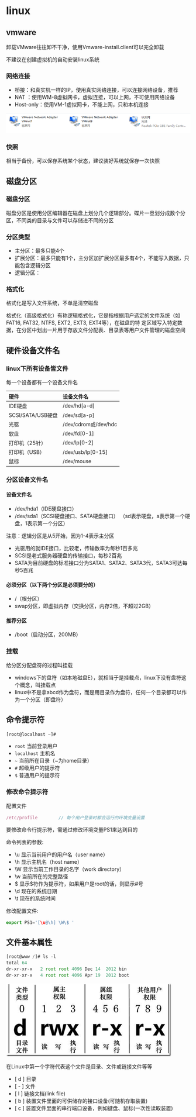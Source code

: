 # linux

## vmware

卸载VMware往往卸不干净，使用Vmware-install.client可以完全卸载

不建议在创建虚拟机的自动安装linux系统

### 网络连接

* 桥接：和真实机一样的IP，使用真实网络连接，可以连接网络设备，推荐
* NAT ：使用WM-8虚拟网卡，虚拟连接，可以上网，不可使用网络设备
* Host-only：使用VM-1虚拟网卡，不能上网，只和本机连接

![](../images/1_3.png)

### 快照

相当于备份，可以保存系统某个状态，建议装好系统就保存一次快照

## 磁盘分区

### 磁盘分区

磁盘分区是使用分区编辑器在磁盘上划分几个逻辑部分。碟片一旦划分成数个分区，不同类的目录与文件可以存储进不同的分区

### 分区类型

* 主分区：最多只能4个
* 扩展分区：最多只能有1个，主分区加扩展分区最多有4个，不能写入数据，只能包含逻辑分区
* 逻辑分区：

### 格式化

格式化是写入文件系统，不单是清空磁盘

格式化（高级格式化）有称逻辑格式化，它是指根据用户选定的文件系统（如FAT16, FAT32, NTFS, EXT2, EXT3, EXT4等），在磁盘的特
定区域写入特定数据，在分区中划出一片用于存放文件分配表、目录表等用户文件管理的磁盘空间

## 硬件设备文件名

### linux下所有设备皆文件

每一个设备都有一个设备文件名

| 硬件              | 设备文件名           |
| :---------------- | :------------------- |
| IDE硬盘           | /dev/hd[a-d]         |
| SCSI/SATA/USB硬盘 | /dev/sd[a-p]         |
| 光驱              | /dev/cdrom或/dev/hdc |
| 软盘              | /dev/fd[0-1]         |
| 打印机（25针）    | /dev/lp[0-2]         |
| 打印机（USB）     | /dev/usb/lp[0-15]    |
| 鼠标              | /dev/mouse           |

### 分区设备文件名

#### 设备文件名

* /dev/hda1（IDE硬盘接口）
* /dev/sda1（SCSI硬盘接口、SATA硬盘接口）
（sd表示硬盘，a表示第一个硬盘，1表示第一个分区）

<p class="warning">注意：逻辑分区是从5开始，因为1-4表示主分区</p>

* 光驱用的就IDE接口，比较老，传输数率为每秒1百多兆
* SCSI是老式服务器硬盘的传输接口，每秒2百兆
* SATA为目前硬盘的标准接口分为SATA1、SATA2、SATA3代，SATA3可达每秒5百兆

#### 必须分区（以下两个分区是必须要分的）

* /（根分区）
* swap分区，即虚拟内存（交换分区，内存2倍，不超过2GB）

#### 推荐分区

* /boot（启动分区，200MB）

### 挂载

给分区分配盘符的过程叫挂载

* windows下的盘符（如本地磁盘E），就相当于是挂载点，linux下没有盘符这个概念，叫挂载点
* linux中不是拿abcd作为盘符，而是用目录作为盘符，任何一个目录都可以作为一个分区（即盘符）

## 命令提示符

```javascript
[root@localhost ~]#
```

* `root` 当前登录用户
* `localhost` 主机名
* `~` 当前所在目录（~为home目录）
* `#` 超级用户的提示符
* `$` 普通用户的提示符

### 修改命令提示符

配置文件

```javascript
/etc/profile        // 每个用户登录时都会运行的环境变量设置
```

要修改命令行提示符，需通过修改环境变量PS1来达到目的

命令列表的参数:
* \u 显示当前用户的用户名（user name）
* \h 显示主机名（host name）
* \W 显示当前工作目录的名字（work directory）
* \w 当前所在的完整路径
* \$ 显示$符作为提示符，如果用户是root的话，则显示#号
* \d 现在的系统日期
* \t 现在的系统时间

修改配置文件:

```javascript
export PS1='[\u@\h] \W\$ '
```

## 文件基本属性

```javascript
[root@www /]# ls -l
total 64
dr-xr-xr-x   2 root root 4096 Dec 14  2012 bin
dr-xr-xr-x   4 root root 4096 Apr 19  2012 boot
```

![](../images/1_2.png)

在Linux中第一个字符代表这个文件是目录、文件或链接文件等等

* \[ d \] 目录
* \[ - \] 文件
* \[ l \] 链接文档(link file)
* \[ b \] 装置文件里面的可供储存的接口设备(可随机存取装置)
* \[ c \] 装置文件里面的串行端口设备，例如键盘、鼠标(一次性读取装置)